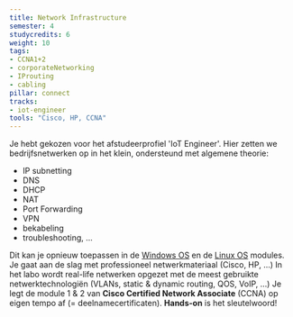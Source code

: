 ```yaml
---
title: Network Infrastructure
semester: 4
studycredits: 6
weight: 10
tags:
- CCNA1+2
- corporateNetworking
- IProuting
- cabling
pillar: connect
tracks:
- iot-engineer
tools: "Cisco, HP, CCNA"
---
```


Je hebt gekozen voor het afstudeerprofiel 'IoT Engineer'. Hier zetten we bedrijfsnetwerken op in het klein, ondersteund met algemene theorie:  
- IP subnetting  
- DNS  
- DHCP  
- NAT  
- Port Forwarding  
- VPN  
- bekabeling  
- troubleshooting, ...  

Dit kan je opnieuw toepassen in de [Windows OS](/programma/windows-os/) en de [Linux OS](/programma/linux-os) modules. Je gaat aan de slag met professioneel netwerkmateriaal (Cisco, HP, ...) In het labo wordt real-life netwerken opgezet met de meest gebruikte netwerktechnologiën (VLANs, static & dynamic routing, QOS, VoIP, …) Je legt de module 1 & 2 van **Cisco Certified Network Associate** (CCNA) op eigen tempo af (= deelnamecertificaten). **Hands-on** is het sleutelwoord!